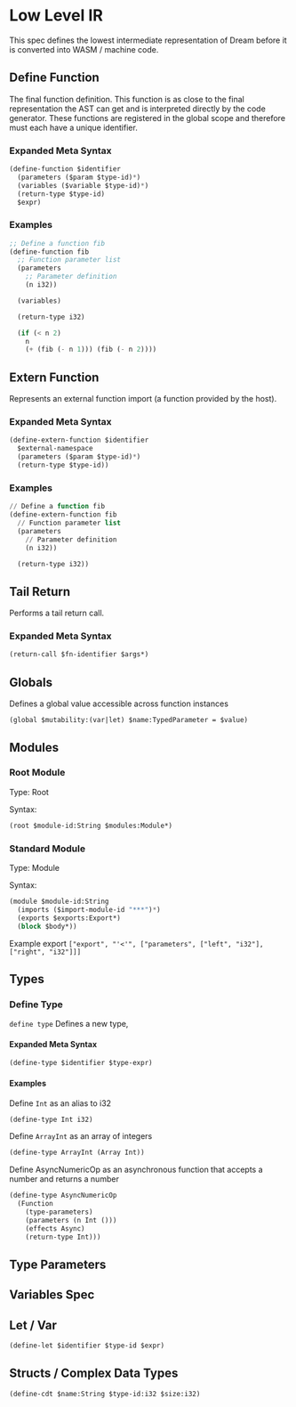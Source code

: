 # Low Level IR

This spec defines the lowest intermediate representation of Dream before it is converted into
WASM / machine code.

## Define Function

The final function definition. This function is as close to the
final representation the AST can get and is interpreted directly
by the code generator. These functions are registered in the
global scope and therefore must each have a unique identifier.

### Expanded Meta Syntax

```lisp
(define-function $identifier
  (parameters ($param $type-id)*)
  (variables ($variable $type-id)*)
  (return-type $type-id)
  $expr)
```

### Examples

```lisp
;; Define a function fib
(define-function fib
  ;; Function parameter list
  (parameters
    ;; Parameter definition
    (n i32))

  (variables)

  (return-type i32)

  (if (< n 2)
    n
    (+ (fib (- n 1))) (fib (- n 2))))
```

## Extern Function

Represents an external function import (a function provided by the host).

### Expanded Meta Syntax

```lisp
(define-extern-function $identifier
  $external-namespace
  (parameters ($param $type-id)*)
  (return-type $type-id))
```

### Examples

```lisp
// Define a function fib
(define-extern-function fib
  // Function parameter list
  (parameters
    // Parameter definition
    (n i32))

  (return-type i32))
```

## Tail Return

Performs a tail return call.

### Expanded Meta Syntax

```lisp
(return-call $fn-identifier $args*)
```

## Globals

Defines a global value accessible across function instances

```
(global $mutability:(var|let) $name:TypedParameter = $value)
```

## Modules

### Root Module

Type: Root

Syntax:

```lisp
(root $module-id:String $modules:Module*)
```

### Standard Module

Type: Module

Syntax:

```lisp
(module $module-id:String
  (imports ($import-module-id "***")*)
  (exports $exports:Export*)
  (block $body*))
```

Example export `["export", "'<'", ["parameters", ["left", "i32"], ["right", "i32"]]]`

## Types

### Define Type

`define type` Defines a new type,

#### Expanded Meta Syntax

```lisp
(define-type $identifier $type-expr)
```

#### Examples

Define `Int` as an alias to i32

```lisp
(define-type Int i32)
```

Define `ArrayInt` as an array of integers

```lisp
(define-type ArrayInt (Array Int))
```

Define AsyncNumericOp as an asynchronous function that accepts a number and returns a number

```lisp
(define-type AsyncNumericOp
  (Function
    (type-parameters)
    (parameters (n Int ()))
    (effects Async)
    (return-type Int)))
```

## Type Parameters

## Variables Spec

## Let / Var

```lisp
(define-let $identifier $type-id $expr)
```

## Structs / Complex Data Types

```lisp
(define-cdt $name:String $type-id:i32 $size:i32)
```
